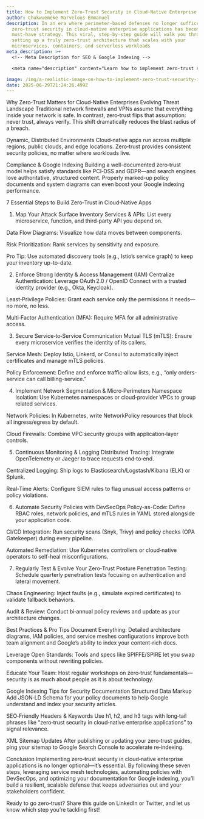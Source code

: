 ```yaml
---
title: How to Implement Zero‑Trust Security in Cloud‑Native Enterprise Applications
author: Chukwuemeke Marvelous Emmanuel
description: In an era where perimeter-based defenses no longer suffice,
  zero‑trust security in cloud‑native enterprise applications has become a
  must‑have strategy. This viral, step‑by‑step guide will walk you through
  setting up a truly zero‑trust architecture that scales with your
  microservices, containers, and serverless workloads
meta_description: >+
  <!-- Meta Description for SEO & Google Indexing -->

  <meta name="description" content="Learn how to implement zero‑trust security in cloud‑native enterprise applications with this step-by-step, long‑keyword guide. Protect your data, enforce least‑privilege, and accelerate Google indexing.">

image: /img/a-realistic-image-on-how-to-implement-zero‑trust-security-in-cloud‑native-enterprise-applications.jpeg
date: 2025-06-29T21:24:26.499Z
---
```

Why Zero‑Trust Matters for Cloud‑Native Enterprises
Evolving Threat Landscape
Traditional network firewalls and VPNs assume that everything inside your network is safe. In contrast, zero‑trust flips that assumption: never trust, always verify. This shift dramatically reduces the blast radius of a breach.

Dynamic, Distributed Environments
Cloud‑native apps run across multiple regions, public clouds, and edge locations. Zero‑trust provides consistent security policies, no matter where workloads live.

Compliance & Google Indexing
Building a well-documented zero‑trust model helps satisfy standards like PCI‑DSS and GDPR—and search engines love authoritative, structured content. Properly marked-up policy documents and system diagrams can even boost your Google indexing performance.

7 Essential Steps to Build Zero‑Trust in Cloud‑Native Apps
1. Map Your Attack Surface
Inventory Services & APIs: List every microservice, function, and third‑party API you depend on.

Data Flow Diagrams: Visualize how data moves between components.

Risk Prioritization: Rank services by sensitivity and exposure.

Pro Tip: Use automated discovery tools (e.g., Istio’s service graph) to keep your inventory up-to-date.

2. Enforce Strong Identity & Access Management (IAM)
Centralize Authentication: Leverage OAuth 2.0 / OpenID Connect with a trusted identity provider (e.g., Okta, Keycloak).

Least‑Privilege Policies: Grant each service only the permissions it needs—no more, no less.

Multi‑Factor Authentication (MFA): Require MFA for all administrative access.

3. Secure Service‑to‑Service Communication
Mutual TLS (mTLS): Ensure every microservice verifies the identity of its callers.

Service Mesh: Deploy Istio, Linkerd, or Consul to automatically inject certificates and manage mTLS policies.

Policy Enforcement: Define and enforce traffic‑allow lists, e.g., “only orders-service can call billing-service.”

4. Implement Network Segmentation & Micro‑Perimeters
Namespace Isolation: Use Kubernetes namespaces or cloud‑provider VPCs to group related services.

Network Policies: In Kubernetes, write NetworkPolicy resources that block all ingress/egress by default.

Cloud Firewalls: Combine VPC security groups with application‑layer controls.

5. Continuous Monitoring & Logging
Distributed Tracing: Integrate OpenTelemetry or Jaeger to trace requests end‑to‑end.

Centralized Logging: Ship logs to Elasticsearch/Logstash/Kibana (ELK) or Splunk.

Real‑Time Alerts: Configure SIEM rules to flag unusual access patterns or policy violations.

6. Automate Security Policies with DevSecOps
Policy-as-Code: Define RBAC roles, network policies, and mTLS rules in YAML stored alongside your application code.

CI/CD Integration: Run security scans (Snyk, Trivy) and policy checks (OPA Gatekeeper) during every pipeline.

Automated Remediation: Use Kubernetes controllers or cloud‑native operators to self-heal misconfigurations.

7. Regularly Test & Evolve Your Zero‑Trust Posture
Penetration Testing: Schedule quarterly penetration tests focusing on authentication and lateral movement.

Chaos Engineering: Inject faults (e.g., simulate expired certificates) to validate fallback behaviors.

Audit & Review: Conduct bi‑annual policy reviews and update as your architecture changes.

Best Practices & Pro Tips
Document Everything: Detailed architecture diagrams, IAM policies, and service meshes configurations improve both team alignment and Google’s ability to index your content-rich docs.

Leverage Open Standards: Tools and specs like SPIFFE/SPIRE let you swap components without rewriting policies.

Educate Your Team: Host regular workshops on zero‑trust fundamentals—security is as much about people as it is about technology.

Google Indexing Tips for Security Documentation
Structured Data Markup
Add JSON‑LD Schema for your policy documents to help Google understand and index your security articles.

SEO‑Friendly Headers & Keywords
Use h1, h2, and h3 tags with long‑tail phrases like “zero‑trust security in cloud‑native enterprise applications” to signal relevance.

XML Sitemap Updates
After publishing or updating your zero‑trust guides, ping your sitemap to Google Search Console to accelerate re‑indexing.

Conclusion
Implementing zero‑trust security in cloud‑native enterprise applications is no longer optional—it’s essential. By following these seven steps, leveraging service mesh technologies, automating policies with DevSecOps, and optimizing your documentation for Google indexing, you’ll build a resilient, scalable defense that keeps adversaries out and your stakeholders confident.

Ready to go zero‑trust? Share this guide on LinkedIn or Twitter, and let us know which step you’re tackling first!
